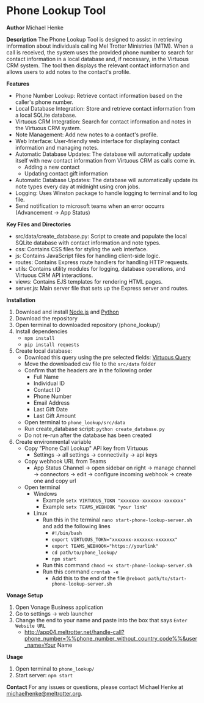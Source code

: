 # Phone Lookup Tool

**Author** Michael Henke

**Description**
The Phone Lookup Tool is designed to assist in retrieving information about individuals calling Mel Trotter Ministries (MTM). When a call is received, the system uses the provided phone number to search for contact information in a local database and, if necessary, in the Virtuous CRM system. The tool then displays the relevant contact information and allows users to add notes to the contact's profile.

**Features**
- Phone Number Lookup: Retrieve contact information based on the caller's phone number.
- Local Database Integration: Store and retrieve contact information from a local SQLite database.
- Virtuous CRM Integration: Search for contact information and notes in the Virtuous CRM system.
- Note Management: Add new notes to a contact's profile.
- Web Interface: User-friendly web interface for displaying contact information and managing notes.
- Automatic Database Updates: The database will automatically update itself with new contact information from Virtuous CRM as calls come in.
    - Adding a new contact
    - Updating contact gift information
- Automatic Database Updates: The database will automatically update its note types every day at midnight using cron jobs.
- Logging: Uses Winston package to handle logging to terminal and to log file.
- Send notification to microsoft teams when an error occurrs (Advancement -> App Status)

**Key Files and Directories**
- src/data/create_database.py: Script to create and populate the local SQLite database with contact information and note types.
- css: Contains CSS files for styling the web interface.
- js: Contains JavaScript files for handling client-side logic.
- routes: Contains Express route handlers for handling HTTP requests.
- utils: Contains utility modules for logging, database operations, and Virtuous CRM API interactions.
- views: Contains EJS templates for rendering HTML pages.
- server.js: Main server file that sets up the Express server and routes.

**Installation**
1. Download and install [Node.js](https://nodejs.org/en/download) and [Python](https://www.python.org/downloads/)
2. Download the repository
3. Open terminal to downloaded repository (phone_lookup/)
4. Install dependencies
    - `npm install`
    - `pip install requests`
5. Create local database:
      - Download this query using the pre selected fields: [Virtuous Query](https://app.virtuoussoftware.com/Generosity/Query/Editor/5400)
      - Move the downloaded csv file to the `src/data` folder
      - Confirm that the headers are in the following order
          - Full Name
          - Individual ID
          - Contact ID
          - Phone Number
          - Email Address
          - Last Gift Date
          - Last Gift Amount
    - Open terminal to `phone_lookup/src/data`
    - Run create_database script: `python create_database.py`
    - Do not re-run after the database has been created
6. Create environmental variable
    - Copy "Phone Call Lookup" API key from Virtuous
        - Settings -> all settings -> connectivity -> api keys
    - Copy webhook URL from Teams
       - App Status Channel -> open sidebar on right -> manage channel -> connectors -> edit -> configure incoming webhook -> create one and copy url
    - Open terminal
       - Windows
          - Example `setx VIRTUOUS_TOKN "xxxxxxx-xxxxxxx-xxxxxxx"`
          - Example `setx TEAMS_WEBHOOK "your link"`
       - Linux
          - Run this in the terminal `nano start-phone-lookup-server.sh` and add the following lines
              - `#!/bin/bash`
              - `export VIRTUOUS_TOKN="xxxxxxx-xxxxxxx-xxxxxxx"`
              - `export TEAMS_WEBHOOK="https://yourlink"`
              - `cd path/to/phone_lookup/`
              - `npm start`
          - Run this command `chmod +x start-phone-lookup-server.sh`
          - Run this command `crontab -e`
              - Add this to the end of the file `@reboot path/to/start-phone-lookup-server.sh`

**Vonage Setup**
1. Open Vonage Business application
2. Go to settings -> web launcher
3. Change the end to your name and paste into the box that says `Enter Website URL`
    - http://app04.meltrotter.net/handle-call?phone_number=%%phone_number_without_country_code%%&user_name=Your Name

**Usage**
1. Open terminal to `phone_lookup/`
2. Start server: `npm start`

**Contact**
For any issues or questions, please contact Michael Henke at michaelhenke@meltrotter.org.
